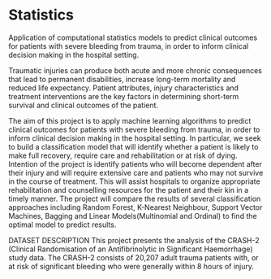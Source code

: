 # Statistics

Application of computational statistics models to predict clinical outcomes for patients with severe bleeding from trauma, in order to inform clinical decision making in the hospital setting.

Traumatic injuries can produce both acute and more chronic consequences that lead to permanent disabilities, increase long-term mortality and reduced life expectancy. Patient attributes, injury characteristics and treatment interventions are the key factors in determining short-term survival and clinical outcomes of the patient.

The aim of this project is to apply machine learning algorithms to predict clinical outcomes for patients with severe bleeding from trauma, in order to inform clinical decision making in the hospital setting. In particular, we seek to build a classification model that will identify whether a patient is likely to make full recovery, require care and rehabilitation or at risk of dying. Intention of the project is identify patients who will become dependent after their injury and will require extensive care and patients who may not survive in the course of treatment. This will assist hospitals to organize appropriate rehabilitation and counselling resources for the patient and their kin in a timely manner. The project will compare the results of several classification approaches including Random Forest, K-Nearest Neighbour, Support Vector Machines, Bagging and Linear Models(Multinomial and Ordinal) to find the optimal model to predict results.

DATASET DESCRIPTION
This project presents the analysis of the CRASH-2 (Clinical Randomisation of an Antifibrinolytic in Significant Haemorrhage) study data. The CRASH-2 consists of 20,207 adult trauma patients with, or at risk of significant bleeding who were generally within 8 hours of injury. 


